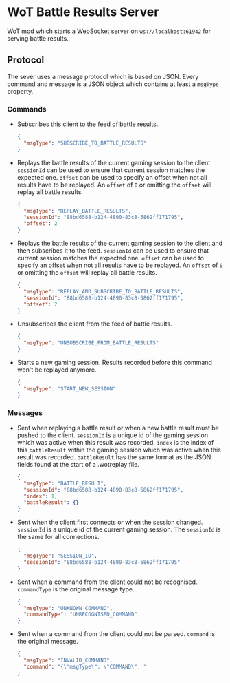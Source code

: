 # WoT Battle Results Server
WoT mod which starts a WebSocket server on `ws://localhost:61942` for serving battle results.

## Protocol
The sever uses a message protocol which is based on JSON. 
Every command and message is a JSON object which contains at least a `msgType` property.

### Commands
-   Subscribes this client to the feed of battle results.
    ```json
    {
      "msgType": "SUBSCRIBE_TO_BATTLE_RESULTS"
    }
    ```


-   Replays the battle results of the current gaming session to the client.
    `sessionId` can be used to ensure that current session matches the expected one.
    `offset` can be used to specify an offset when not all results have to be replayed.
    An `offset` of `0` or omitting the `offset` will replay all battle results.
    ```json
    {
      "msgType": "REPLAY_BATTLE_RESULTS",
      "sessionId": "88bd6588-b124-4890-83c8-5862ff171795",
      "offset": 2
    }
    ```

-   Replays the battle results of the current gaming session to the client and then subscribes it to the feed.
    `sessionId` can be used to ensure that current session matches the expected one.
    `offset` can be used to specify an offset when not all results have to be replayed.
    An `offset` of `0` or omitting the `offset` will replay all battle results.
    ```json
    {
      "msgType": "REPLAY_AND_SUBSCRIBE_TO_BATTLE_RESULTS",
      "sessionId": "88bd6588-b124-4890-83c8-5862ff171795",
      "offset": 2
    }
    ```

-   Unsubscribes the client from the feed of battle results.
    ```json
    {
      "msgType": "UNSUBSCRIBE_FROM_BATTLE_RESULTS"
    }
    ```
    
-   Starts a new gaming session. Results recorded before this command won't be replayed anymore.
    ```json
    {
      "msgType": "START_NEW_SESSION"
    }
    ```
    

### Messages
-   Sent when replaying a battle result or when a new battle result must be pushed to the client.
    `sessionId` is a unique id of the gaming session which was active when this result was recorded.
    `index` is the index of this `battleResult` within the gaming session which was active when this result was recorded. 
    `battleResult` has the same format as the JSON fields found at the start of a .wotreplay file.
    ```json
    {
      "msgType": "BATTLE_RESULT",
      "sessionId": "88bd6588-b124-4890-83c8-5862ff171795",
      "index": 1,
      "battleResult": {}
    }
    ```
    
-   Sent when the client first connects or when the session changed.
    `sessionId` is a unique id of the current gaming session. The `sessionId` is the same for all connections.
    ```json
    {
      "msgType": "SESSION_ID",
      "sessionId": "88bd6588-b124-4890-83c8-5862ff171795"
    }
    ```
    
-   Sent when a command from the client could not be recognised.
    `commandType` is the original message type.
    ```json
    {
      "msgType": "UNKNOWN_COMMAND",
      "commandType": "UNRECOGNISED_COMMAND"
    }
    ```
    
-   Sent when a command from the client could not be parsed.
    `command` is the original message.
    ```json
    {
      "msgType": "INVALID_COMMAND",
      "command": "{\"msgType\": \"COMMAND\", "
    }
    ```